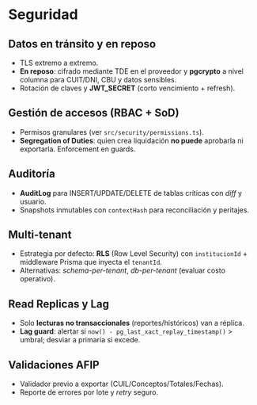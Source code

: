 
# Seguridad

## Datos en tránsito y en reposo
- TLS extremo a extremo.  
- **En reposo**: cifrado mediante TDE en el proveedor y **pgcrypto** a nivel columna para CUIT/DNI, CBU y datos sensibles.  
- Rotación de claves y **JWT_SECRET** (corto vencimiento + refresh).

## Gestión de accesos (RBAC + SoD)
- Permisos granulares (ver `src/security/permissions.ts`).  
- **Segregation of Duties**: quien crea liquidación **no puede** aprobarla ni exportarla. Enforcement en guards.

## Auditoría
- **AuditLog** para INSERT/UPDATE/DELETE de tablas críticas con *diff* y usuario.  
- Snapshots inmutables con `contextHash` para reconciliación y peritajes.

## Multi-tenant
- Estrategia por defecto: **RLS** (Row Level Security) con `institucionId` + middleware Prisma que inyecta el `tenantId`.  
- Alternativas: *schema-per-tenant*, *db-per-tenant* (evaluar costo operativo).

## Read Replicas y Lag
- Solo **lecturas no transaccionales** (reportes/históricos) van a réplica.  
- **Lag guard**: alertar si `now() - pg_last_xact_replay_timestamp()` > umbral; desviar a primaria si excede.

## Validaciones AFIP
- Validador previo a exportar (CUIL/Conceptos/Totales/Fechas).  
- Reporte de errores por lote y *retry* seguro.
